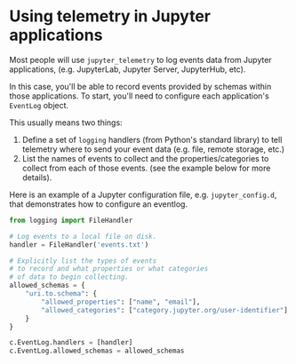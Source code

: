 # Using telemetry in Jupyter applications

Most people will use `jupyter_telemetry` to log events data from Jupyter applications, (e.g. JupyterLab, Jupyter Server, JupyterHub, etc).

In this case, you'll be able to record events provided by schemas within those applications. To start, you'll need to configure each application's `EventLog` object.

This usually means two things:

1. Define a set of `logging` handlers (from Python's standard library) to tell telemetry where to send your event data (e.g. file, remote storage, etc.)
2. List the names of events to collect and the properties/categories to collect from each of those events. (see the example below for more details).

Here is an example of a Jupyter configuration file, e.g. `jupyter_config.d`, that demonstrates how to configure an eventlog.

```python
from logging import FileHandler

# Log events to a local file on disk.
handler = FileHandler('events.txt')

# Explicitly list the types of events
# to record and what properties or what categories
# of data to begin collecting.
allowed_schemas = {
    "uri.to.schema": {
        "allowed_properties": ["name", "email"],
        "allowed_categories": ["category.jupyter.org/user-identifier"]
    }
}

c.EventLog.handlers = [handler]
c.EventLog.allowed_schemas = allowed_schemas
```
